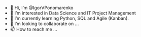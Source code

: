 - 👋 Hi, I’m @IgorVPonomarenko
- 👀 I’m interested in Data Science and IT Project Management
- 🌱 I’m currently learning Python, SQL and Agile (Kanban).
- 💞️ I’m looking to collaborate on ...
- 📫 How to reach me ...

<!---
IgorVPonomarenko/IgorVPonomarenko is a ✨ special ✨ repository because its `README.md` (this file) appears on your GitHub profile.
You can click the Preview link to take a look at your changes.
--->
